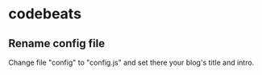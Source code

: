 # codebeats

## Rename config file

Change file "config" to "config.js" and set there your blog's title and intro.